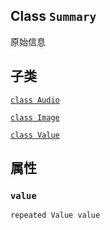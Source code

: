 

## Class  `Summary` 
原始信息

## 子类
[ `class Audio` ](https://tensorflow.google.cn/api_docs/python/tf/compat/v1/Summary/Audio)

[ `class Image` ](https://tensorflow.google.cn/api_docs/python/tf/compat/v1/Summary/Image)

[ `class Value` ](https://tensorflow.google.cn/api_docs/python/tf/compat/v1/Summary/Value)

## 属性


###  `value` 
 `repeated Value value` 

